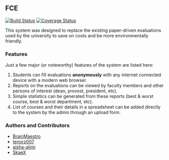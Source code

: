 ## FCE

[![Build Status](https://travis-ci.org/BrainMaestro/FCE.svg)](https://travis-ci.org/BrainMaestro/FCE)
[![Coverage Status](https://coveralls.io/repos/BrainMaestro/FCE/badge.svg?branch=master&service=github)](https://coveralls.io/github/BrainMaestro/FCE?branch=master)

This system was designed to replace the existing paper-driven evaluations used by the university to save on costs and be more environmentally friendly.

### Features
Just a few major (or noteworthy) features of the system are listed here:  
 
1. Students can fill evaluations **anonymously** with any internet connected device with a modern web browser.   
1. Reports on the evaluations can be viewed by faculty members and other persons of interest (dean, provost, president, etc).   
1. Simple statistics can be generated from these reports (best & worst course, best & worst department, etc).   
1. List of courses and their details in a spreadsheet can be added directly to the system by the admin through an upload form.

### Authors and Contributors
- [BrainMaestro](https://github.com/BrainMaestro)
- [tenorz007](https://github.com/tenorz007)
- [aisha-alimi](https://github.com/aisha-alimi)
- [SkaeX](https://github.com/SkaeX)


